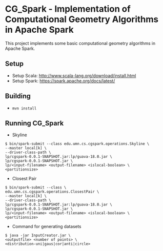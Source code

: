 # CG\_Spark - Implementation of Computational Geometry Algorithms in Apache Spark

This project implements some basic computational geometry algorithms in Apache
Spark.

## Setup
 * Setup Scala: http://www.scala-lang.org/download/install.html
 * Setup Spark: https://spark.apache.org/docs/latest/

## Building
 * ```mvn install```

## Running CG\_Spark
 
 * Skyline

```
$ bin/spark-submit --class edu.umn.cs.cgspark.operations.Skyline \
--master local[k] \
--driver-class-path \
lp/cgspark-0.0.1-SNAPSHOT.jar:lp/guava-18.0.jar \
lp/cgspark-0.0.1-SNAPSHOT.jar \
lp/<input-filename> <output-filename> <islocal-boolean> \
<partitionsize>
```
 
 * Closest Pair

```
$ bin/spark-submit --class \
edu.umn.cs.cgspark.operations.ClosestPair \
--master local[k] \
--driver-class-path \
lp/cgspark-0.0.1-SNAPSHOT.jar:lp/guava-18.0.jar \
lp/cgspark-0.0.1-SNAPSHOT.jar \
lp/<input-filename> <output-filename> <islocal-boolean> \
<partitionsize>
```

 * Command for generating datasets

 ```
 $ java -jar InputCreator.jar \
 <outputfile> <number of points> \
 <distribution-uni|gaus|cor|anti|circle>
 ```
